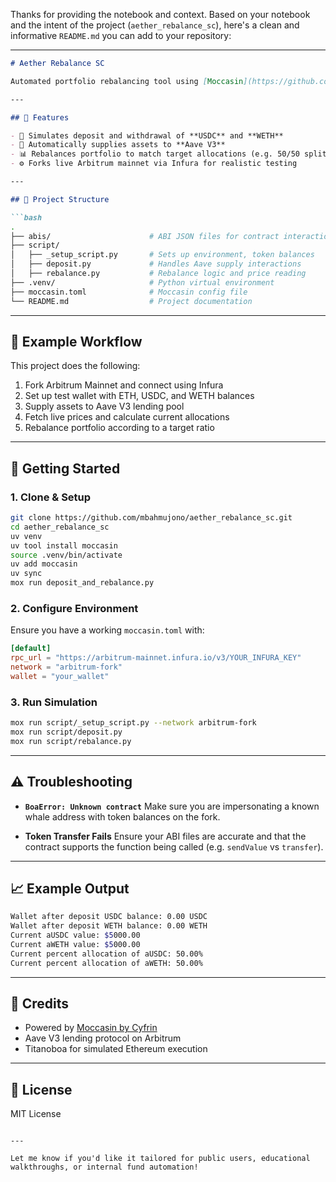 Thanks for providing the notebook and context. Based on your notebook and the intent of the project (`aether_rebalance_sc`), here's a clean and informative `README.md` you can add to your repository:

---

````markdown
# Aether Rebalance SC

Automated portfolio rebalancing tool using [Moccasin](https://github.com/Cyfrin/moccasin) and Aave V3 on Arbitrum. This project simulates token deposit, lending, and rebalancing strategies on a forked mainnet network.

---

## 📌 Features

- 🧠 Simulates deposit and withdrawal of **USDC** and **WETH**
- 💸 Automatically supplies assets to **Aave V3**
- 📊 Rebalances portfolio to match target allocations (e.g. 50/50 split)
- ⚙️ Forks live Arbitrum mainnet via Infura for realistic testing

---

## 📁 Project Structure

```bash
.
├── abis/                      # ABI JSON files for contract interaction
├── script/
│   ├── _setup_script.py       # Sets up environment, token balances
│   ├── deposit.py             # Handles Aave supply interactions
│   ├── rebalance.py           # Rebalance logic and price reading
├── .venv/                     # Python virtual environment
├── moccasin.toml              # Moccasin config file
└── README.md                  # Project documentation
````

---

## 🧪 Example Workflow

This project does the following:

1. Fork Arbitrum Mainnet and connect using Infura
2. Set up test wallet with ETH, USDC, and WETH balances
3. Supply assets to Aave V3 lending pool
4. Fetch live prices and calculate current allocations
5. Rebalance portfolio according to a target ratio

---

## 🧠 Getting Started

### 1. Clone & Setup

```bash
git clone https://github.com/mbahmujono/aether_rebalance_sc.git
cd aether_rebalance_sc
uv venv
uv tool install moccasin
source .venv/bin/activate
uv add moccasin
uv sync
mox run deposit_and_rebalance.py
```

### 2. Configure Environment

Ensure you have a working `moccasin.toml` with:

```toml
[default]
rpc_url = "https://arbitrum-mainnet.infura.io/v3/YOUR_INFURA_KEY"
network = "arbitrum-fork"
wallet = "your_wallet"
```

### 3. Run Simulation

```bash
mox run script/_setup_script.py --network arbitrum-fork
mox run script/deposit.py
mox run script/rebalance.py
```

---

## ⚠️ Troubleshooting

* **`BoaError: Unknown contract`**
  Make sure you are impersonating a known whale address with token balances on the fork.

* **Token Transfer Fails**
  Ensure your ABI files are accurate and that the contract supports the function being called (e.g. `sendValue` vs `transfer`).

---

## 📈 Example Output

```bash
Wallet after deposit USDC balance: 0.00 USDC
Wallet after deposit WETH balance: 0.00 WETH
Current aUSDC value: $5000.00
Current aWETH value: $5000.00
Current percent allocation of aUSDC: 50.00%
Current percent allocation of aWETH: 50.00%
```

---

## 🔗 Credits

* Powered by [Moccasin by Cyfrin](https://github.com/Cyfrin/moccasin)
* Aave V3 lending protocol on Arbitrum
* Titanoboa for simulated Ethereum execution

---

## 📄 License

MIT License

```

---

Let me know if you'd like it tailored for public users, educational walkthroughs, or internal fund automation!
```
